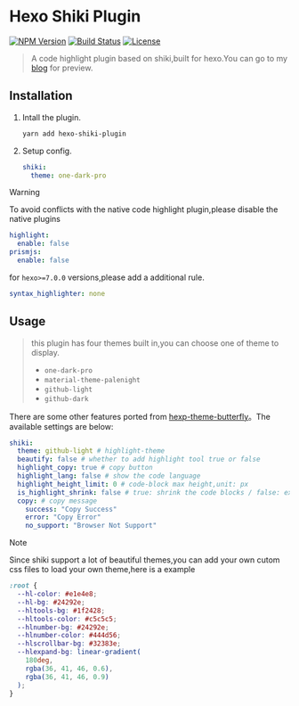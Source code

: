 # Hexo Shiki Plugin

<p align="left">
  <a href="https://www.npmjs.com/package/hexo-shiki-plugin"
    ><img
      src="https://img.shields.io/npm/v/hexo-shiki-plugin.svg?style=flat-square&colorB=51C838"
      alt="NPM Version"
  /></a>
  <a
    href="https://github.com/nova1751/hexo-shiki-plugin/actions/workflows/publish.yml"
    ><img
      src="https://img.shields.io/github/actions/workflow/status/nova1751/hexo-shiki-plugin/publish.yml?style=flat-square"
      alt="Build Status"
  /></a>
  <a href="https://github.com/nova1751/hexo-shiki-plugin/blob/main/LICENSE"
    ><img
      src="https://img.shields.io/badge/license-MIT-brightgreen.svg?style=flat-square"
      alt="License"
  /></a>
</p>

> A code highlight plugin based on shiki,built for hexo.You can go to my [blog](https://refrain.cf) for preview.

## Installation

1. Intall the plugin.
   ```bash
   yarn add hexo-shiki-plugin
   ```
2. Setup config.
   ```yml
   shiki:
     theme: one-dark-pro
   ```

> [!WARNING]
> To avoid conflicts with the native code highlight plugin,please disable the native plugins
>
> ```yml
> highlight:
>   enable: false
> prismjs:
>   enable: false
> ```
>
> for `hexo>=7.0.0` versions,please add a additional rule.
>
> ```yml
> syntax_highlighter: none
> ```

## Usage

> this plugin has four themes built in,you can choose one of theme to display.
>
> - `one-dark-pro`
> - `material-theme-palenight`
> - `github-light`
> - `github-dark`

There are some other features ported from [hexp-theme-butterfly](https://github.com/jerryc127/hexo-theme-butterfly.git)。The available settings are below:

```yml
shiki:
  theme: github-light # highlight-theme
  beautify: false # whether to add highlight tool true or false
  highlight_copy: true # copy button
  highlight_lang: false # show the code language
  highlight_height_limit: 0 # code-block max height,unit: px
  is_highlight_shrink: false # true: shrink the code blocks / false: expand the code blocks | none: expand code blocks and hide the button
  copy: # copy message
    success: "Copy Success"
    error: "Copy Error"
    no_support: "Browser Not Support"
```

> [!NOTE]
> Since shiki support a lot of beautiful themes,you can add your own cutom css files to load your own theme,here is a example

```css
:root {
  --hl-color: #e1e4e8;
  --hl-bg: #24292e;
  --hltools-bg: #1f2428;
  --hltools-color: #c5c5c5;
  --hlnumber-bg: #24292e;
  --hlnumber-color: #444d56;
  --hlscrollbar-bg: #32383e;
  --hlexpand-bg: linear-gradient(
    180deg,
    rgba(36, 41, 46, 0.6),
    rgba(36, 41, 46, 0.9)
  );
}
```
